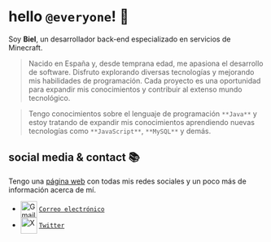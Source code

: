 # hello ``@everyone``! 👋

Soy **Biel**, un desarrollador back-end especializado en servicios de Minecraft.
> Nacido en España y, desde temprana edad, me apasiona el desarrollo de software. Disfruto explorando diversas tecnologías y mejorando mis habilidades de programación. Cada proyecto es una oportunidad para expandir mis conocimientos y contribuir al extenso mundo tecnológico.

> Tengo conocimientos sobre el lenguaje de programación ``**Java**`` y estoy tratando de expandir mis conocimientos aprendiendo nuevas tecnologías como ``**JavaScript**``, ``**MySQL**`` y demás.

## social media & contact 📚

Tengo una [página web](https://biieeel.me) con todas mis redes sociales y un poco más de información acerca de mí. 

   - <img src="https://simpleicons.org/icons/gmail.svg" alt="Gmail" width="32" align="center">  [`Correo electrónico`](mailto:hola@biieeel.me)
   - <img src="https://simpleicons.org/icons/x.svg" alt="X" width="32" align="center">  [`Twitter`](https://x.com/bieelsiurr)
